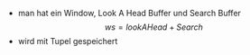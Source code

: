 - man hat ein Window, Look A Head Buffer und Search Buffer 
$$ws =lookAHead + Search$$
- wird mit Tupel gespeichert